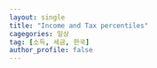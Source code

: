 ```yaml
---
layout: single
title: "Income and Tax percentiles"
cagegories: 일상
tag: [소득, 세금, 한국]
author_profile: false
---
```

<div>
  <canvas id="myChart"></canvas>
</div>

<script src="https://cdn.jsdelivr.net/npm/chart.js"></script>

<script>
  const ctx = document.getElementById('myChart');

  new Chart(ctx, {
    type: 'bar',
    data: {
      labels: ['100%내', '99%내', '98%내', '97%내', '96%내', '95%내', '94%내', '93%내', '92%내', '91%내', '90%내', '89%내', '88%내', '87%내', '86%내', '85%내', '84%내', '83%내', '82%내', '81%내', '80%내', '79%내', '78%내', '77%내', '76%내', '75%내', '74%내', '73%내', '72%내', '71%내', '70%내', '69%내', '68%내', '67%내', '66%내', '65%내', '64%내', '63%내', '62%내', '61%내', '60%내', '59%내', '58%내', '57%내', '56%내', '55%내', '54%내', '53%내', '52%내', '51%내', '50%내', '49%내', '48%내', '47%내', '46%내', '45%내', '44%내', '43%내', '42%내', '41%내', '40%내', '39%내', '38%내', '37%내', '36%내', '35%내', '34%내', '33%내', '32%내', '31%내', '30%내', '29%내', '28%내', '27%내', '26%내', '25%내', '24%내', '23%내', '22%내', '21%내', '20%내', '19%내', '18%내', '17%내', '16%내', '15%내', '14%내', '13%내', '12%내', '11%내', '10%내', '9%내', '8%내', '7%내', '6%내', '5%내', '4%내', '3%내', '2%내', ' 1% 내'],
      datasets: [{
        label: '인당소득',
        data: [21.08,86.71,154.97,215.63,282.82,355.51,420.21,492.56,568.90,632.97,710.14,777.57,854.74,934.78,1,011.46,1,095.10,1,175.39,1,232.11,1,315.31,1,399.00,1,469.75,1,549.34,1,629.44,1,708.85,1,784.55,1,854.37,1,929.78,2,006.32,2,078.37,2,149.07,2,209.73,2,271.13,2,300.04,2,329.79,2,375.95,2,401.69,2,437.92,2,486.51,2,529.65,2,578.48,2,628.19,2,675.51,2,727.79,2,778.54,2,833.84,2,887.11,2,942.27,2,994.95,3,045.00,3,104.78,3,164.60,3,225.48,3,284.83,3,348.95,3,413.31,3,479.13,3,545.93,3,607.70,3,675.34,3,751.14,3,829.63,3,909.23,3,991.56,4,076.42,4,164.57,4,251.15,4,348.38,4,447.55,4,549.89,4,656.81,4,765.92,4,875.24,4,995.86,5,121.38,5,254.24,5,392.36,5,535.84,5,683.56,5,840.01,5,997.88,6,169.20,6,360.06,6,561.76,6,773.45,6,995.07,7,227.27,7,476.83,7,741.92,8,023.62,8,327.43,8,659.32,9,035.42,9,462.31,9,959.79,10,600.06,11,407.38,12,408.42,13,889.12,16,531.63,19,062.32],
        borderWidth: 1
      }]
    },
    options: {
      scales: {
        y: {
          beginAtZero: true
        }
      }
    }
  });
</script>